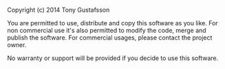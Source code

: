 Copyright (c) 2014 Tony Gustafsson

You are permitted to use, distribute and copy this software as you like.
For non commercial use it's also permitted to modify the code, merge and publish the software.
For commercial usages, please contact the project owner.

No warranty or support will be provided if you decide to use this software.
